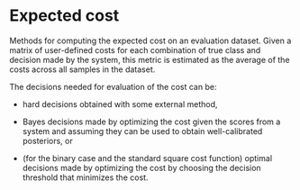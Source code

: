 # Expected cost

Methods for computing the expected cost on an evaluation dataset. 
Given a matrix of user-defined costs for each combination of true class and decision made by the system, 
this metric is estimated as the average of the costs across all samples in the dataset.

The decisions needed for evaluation of the cost can be:

* hard decisions obtained with some external method, 

* Bayes decisions made by optimizing the cost given the scores from a system and assuming they can be used to obtain well-calibrated posteriors, or

* (for the binary case and the standard square cost function) optimal decisions made by optimizing the cost by choosing the decision threshold that minimizes the cost.

